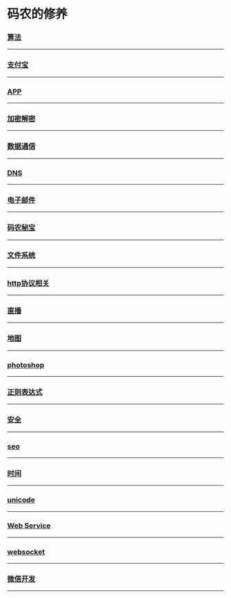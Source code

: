 码农的修养
==========

### [算法](algorithm/index)

---

### [支付宝](alipay/index)

---

### [APP](app/index)

---

### [加密解密](crypto/index)

---

### [数据通信](data-communication/index)

---

### [DNS](dns/index)

---

### [电子邮件](email/index)

---

### [码农秘宝](encyclopedia/index)

---

### [文件系统](file-system/index)

---

### [http协议相关](http/index)

---

### [直播](live/index)

---

### [地图](map/index)

---

### [photoshop](photoshop/index)

---

### [正则表达式](regex/index)

---

### [安全](security/index)

---

### [seo](seo/index)

---

### [时间](time/index)

---

### [unicode](unicode/index)

---

### [Web Service](web-service/index)

---

### [websocket](websocket/index)

---

### [微信开发](wechat/index)

---
